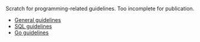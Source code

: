 Scratch for programming-related guidelines. Too incomplete for publication.

* [General guidelines](./general.md)
* [SQL guidelines](./sql.md)
* [Go guidelines](./go.md)
